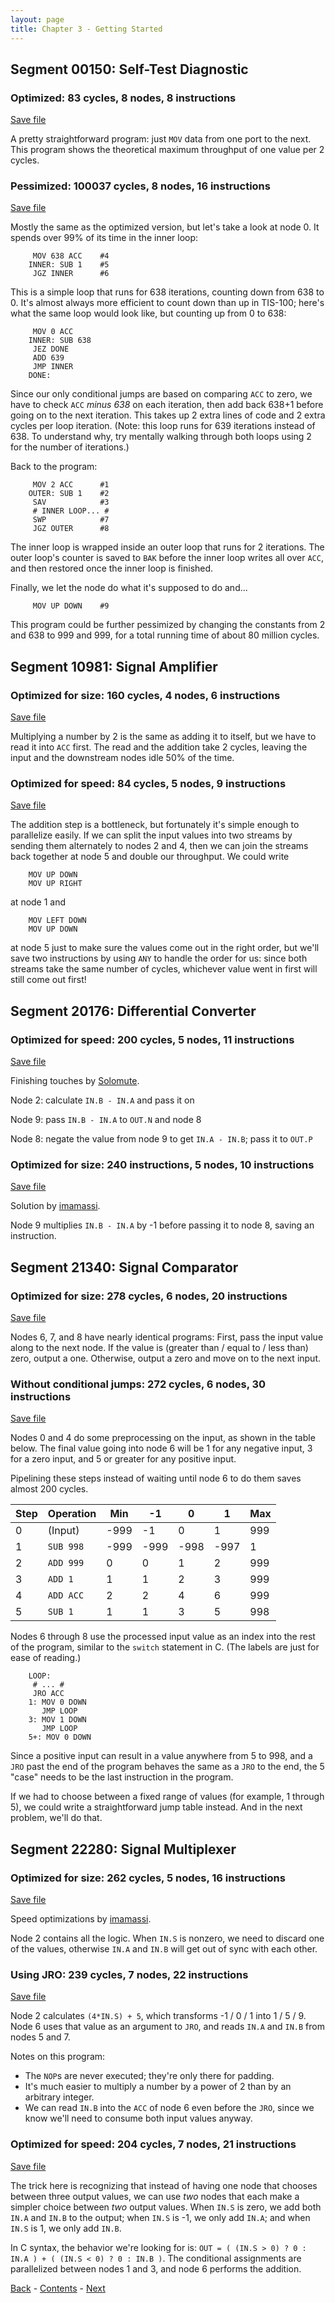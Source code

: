 ```yaml
---
layout: page
title: Chapter 3 - Getting Started
---
```


## Segment 00150: Self-Test Diagnostic

### Optimized: 83 cycles, 8 nodes, 8 instructions

[Save file](save/00150.0.txt)

A pretty straightforward program: just `MOV` data from one port to the next. This program shows the theoretical maximum throughput of one value per 2 cycles.

### Pessimized: 100037 cycles, 8 nodes, 16 instructions

[Save file](save/00150.1.txt)

Mostly the same as the optimized version, but let's take a look at node 0. It spends over 99% of its time in the inner loop:

         MOV 638 ACC    #4
        INNER: SUB 1    #5
         JGZ INNER      #6

This is a simple loop that runs for 638 iterations, counting down from 638 to 0. It's almost always more efficient to count down than up in TIS-100; here's what the same loop would look like, but counting up from 0 to 638:

         MOV 0 ACC
        INNER: SUB 638
         JEZ DONE
         ADD 639
         JMP INNER
        DONE:

Since our only conditional jumps are based on comparing `ACC` to zero, we have to check `ACC` _minus 638_ on each iteration, then add back 638+1 before going on to the next iteration. This takes up 2 extra lines of code and 2 extra cycles per loop iteration. (Note: this loop runs for 639 iterations instead of 638. To understand why, try mentally walking through both loops using 2 for the number of iterations.)

Back to the program:

         MOV 2 ACC      #1
        OUTER: SUB 1    #2
         SAV            #3
         # INNER LOOP... #
         SWP            #7
         JGZ OUTER      #8

The inner loop is wrapped inside an outer loop that runs for 2 iterations. The outer loop's counter is saved to `BAK` before the inner loop writes all over `ACC`, and then restored once the inner loop is finished.

Finally, we let the node do what it's supposed to do and...

         MOV UP DOWN    #9

This program could be further pessimized by changing the constants from 2 and 638 to 999 and 999, for a total running time of about 80 million cycles.

## Segment 10981: Signal Amplifier

### Optimized for size: 160 cycles, 4 nodes, 6 instructions

[Save file](save/10981.0.txt)

Multiplying a number by 2 is the same as adding it to itself, but we have to read it into `ACC` first. The read and the addition take 2 cycles, leaving the input and the downstream nodes idle 50% of the time.

### Optimized for speed: 84 cycles, 5 nodes, 9 instructions

[Save file](save/10981.1.txt)

The addition step is a bottleneck, but fortunately it's simple enough to parallelize easily. If we can split the input values into two streams by sending them alternately to nodes 2 and 4, then we can join the streams back together at node 5 and double our throughput. We could write

        MOV UP DOWN
        MOV UP RIGHT

at node 1 and

        MOV LEFT DOWN
        MOV UP DOWN

at node 5 just to make sure the values come out in the right order, but we'll save two instructions by using `ANY` to handle the order for us: since both streams take the same number of cycles, whichever value went in first will still come out first!

## Segment 20176: Differential Converter

### Optimized for speed: 200 cycles, 5 nodes, 11 instructions

[Save file](save/20176.0.txt)

Finishing touches by [Solomute](https://github.com/solomute).

Node 2: calculate `IN.B - IN.A` and pass it on

Node 9: pass `IN.B - IN.A` to `OUT.N` and node 8

Node 8: negate the value from node 9 to get `IN.A - IN.B`; pass it to `OUT.P`

### Optimized for size: 240 instructions, 5 nodes, 10 instructions

[Save file](save/20176.1.txt)

Solution by [imamassi](https://github.com/imamassi).

Node 9 multiplies `IN.B - IN.A` by -1 before passing it to node 8, saving an instruction.

## Segment 21340: Signal Comparator

### Optimized for size: 278 cycles, 6 nodes, 20 instructions

[Save file](save/21340.0.txt)

Nodes 6, 7, and 8 have nearly identical programs: First, pass the input value along to the next node. If the value is (greater than / equal to / less than) zero, output a one. Otherwise, output a zero and move on to the next input.

### Without conditional jumps: 272 cycles, 6 nodes, 30 instructions

[Save file](save/21340.1.txt)

Nodes 0 and 4 do some preprocessing on the input, as shown in the table below. The final value going into node 6 will be 1 for any negative input, 3 for a zero input, and 5 or greater for any positive input.

Pipelining these steps instead of waiting until node 6 to do them saves almost 200 cycles.

Step | Operation | Min  | -1   | 0    | 1    | Max
---- | --------- | ---- | ---- | ---- | ---- | ---
0    | (Input)   | -999 | -1   | 0    | 1    | 999
1    | `SUB 998` | -999 | -999 | -998 | -997 | 1
2    | `ADD 999` | 0    | 0    | 1    | 2    | 999
3    | `ADD 1`   | 1    | 1    | 2    | 3    | 999
4    | `ADD ACC` | 2    | 2    | 4    | 6    | 999
5    | `SUB 1`   | 1    | 1    | 3    | 5    | 998

Nodes 6 through 8 use the processed input value as an index into the rest of the program, similar to the `switch` statement in C. (The labels are just for ease of reading.)

        LOOP:
         # ... #
         JRO ACC
        1: MOV 0 DOWN
           JMP LOOP
        3: MOV 1 DOWN
           JMP LOOP
        5+: MOV 0 DOWN

Since a positive input can result in a value anywhere from 5 to 998, and a `JRO` past the end of the program behaves the same as a `JRO` to the end, the 5 "case" needs to be the last instruction in the program.

If we had to choose between a fixed range of values (for example, 1 through 5), we could write a straightforward jump table instead. And in the next problem, we'll do that.

## Segment 22280: Signal Multiplexer

### Optimized for size: 262 cycles, 5 nodes, 16 instructions

[Save file](save/22280.0.txt)

Speed optimizations by [imamassi](https://github.com/imamassi).

Node 2 contains all the logic. When `IN.S` is nonzero, we need to discard one of the values, otherwise `IN.A` and `IN.B` will get out of sync with each other.

### Using JRO: 239 cycles, 7 nodes, 22 instructions

[Save file](save/22280.1.txt)

Node 2 calculates `(4*IN.S) + 5`, which transforms -1 / 0 / 1 into 1 / 5 / 9. Node 6 uses that value as an argument to `JRO`, and reads `IN.A` and `IN.B` from nodes 5 and 7.

Notes on this program:
 - The `NOP`s are never executed; they're only there for padding.
 - It's much easier to multiply a number by a power of 2 than by an arbitrary integer.
 - We can read `IN.B` into the `ACC` of node 6 even before the `JRO`, since we know we'll need to consume both input values anyway.

### Optimized for speed: 204 cycles, 7 nodes, 21 instructions

[Save file](save/22280.2.txt)

The trick here is recognizing that instead of having one node that chooses between three output values, we can use _two_ nodes that each make a simpler choice between _two_ output values. When `IN.S` is zero, we add both `IN.A` and `IN.B` to the output; when `IN.S` is -1, we only add `IN.A`; and when `IN.S` is 1, we only add `IN.B`.

In C syntax, the behavior we're looking for is: `OUT = ( (IN.S > 0) ? 0 : IN.A ) + ( (IN.S < 0) ? 0 : IN.B )`. The conditional assignments are parallelized between nodes 1 and 3, and node 6 performs the addition.

[Back](chapter02.html) - [Contents](index.html) - [Next](chapter04.html)
